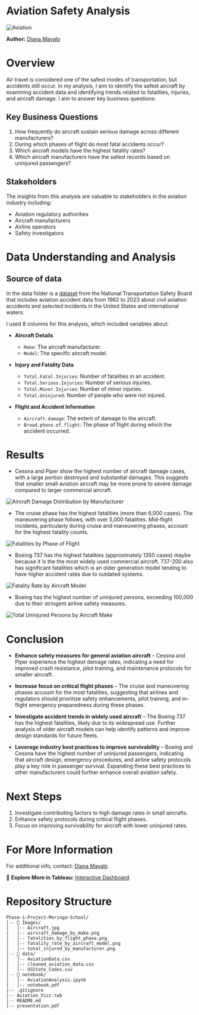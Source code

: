 # Aviation Safety Analysis

![Aviation](./Images/Aircraft.jpg)


**Author:** [Diana Mayalo](https://github.com/DianaMayalo)
# Overview
Air travel is considered one of the safest modes of transportation, but accidents still occur. In my analysis, I aim to identify the safest aircraft by examining accident data and identifying trends related to fatalities, injuries, and aircraft damage. I aim to answer key business questions:
## Key Business Questions
1. How frequently do aircraft sustain serious damage across different manufacturers? 
2. During which phases of flight do most fatal accidents occur? 
3. Which aircraft models have the highest fatality rates? 
4. Which aircraft manufacturers have the safest records based on uninjured passengers? 
## Stakeholders
The insights from this analysis are valuable to stakeholders in the aviation industry including:
- Aviation regulatory authorities
- Aircraft manufacturers
- Airline operators
- Safety investigators
# Data Understanding and Analysis
## Source of data
In the data folder is a [dataset](https://www.kaggle.com/datasets/khsamaha/aviation-accident-database-synopses) from the National Transportation Safety Board that includes aviation accident data from 1962 to 2023 about civil aviation accidents and selected incidents in the United States and international waters.

I used 8 columns for this analysis, which included variables about:
- **Aircraft Details**  
  - `Make`: The aircraft manufacturer.  
  - `Model`: The specific aircraft model.  

- **Injury and Fatality Data**  
  - `Total.Fatal.Injuries`: Number of fatalities in an accident.  
  - `Total.Serious.Injuries`: Number of serious injuries.  
  - `Total.Minor.Injuries`: Number of minor injuries.  
  - `Total.Uninjured`: Number of people who were not injured.  

- **Flight and Accident Information**  
  - `Aircraft.damage`: The extent of damage to the aircraft.  
  - `Broad.phase.of.flight`: The phase of flight during which the accident occurred.  

# Results
 
- Cessna and Piper show the highest number of aircraft damage cases, with a large portion destroyed and substantial damages. This suggests that smaller small aviation aircraft may be more prone to severe damage compared to larger commercial aircraft. 

![Aircraft Damage Distribution by Manufacturer](Images/aircraft_damage_by_make.png)

- The cruise phase has the highest fatalities (more than 6,000 cases). The maneuvering phase follows, with over 5,000 fatalities. Mid-flight incidents, particularly during cruise and maneuvering phases, account for the highest fatality counts.

![Fatalities by Phase of Flight](Images/fatality_by_flight_phase.png)


- Boeing 737 has the highest fatalities (approximately 1350 cases) maybe because it is the the most widely used commercial aircraft. 737-200 also has significant fatalities which is an older generation model tending to have higher accident rates due to outdated systems.

![Fatality Rate by Aircraft Model](./Images/fatality_rate_by_aircraft_model.png)

- Boeing has the highest number of uninjured persons, exceeding 100,000 due to their stringent airline safety measures.

![Total Uninjured Persons by Aircraft Make](./Images/total_injured_by_manufacturer.png)

# Conclusion
- **Enhance safety measures for general aviation aircraft** – Cessna and Piper experience the highest damage rates, indicating a need for improved crash resistance, pilot training, and maintenance protocols for smaller aircraft.

- **Increase focus on critical flight phases** – The cruise and maneuvering phases account for the most fatalities, suggesting that airlines and regulators should prioritize safety enhancements, pilot training, and in-flight emergency preparedness during these phases.

- **Investigate accident trends in widely used aircraft** – The Boeing 737 has the highest fatalities, likely due to its widespread use. Further analysis of older aircraft models can help identify patterns and improve design standards for future fleets.

- **Leverage industry best practices to improve survivability** – Boeing and Cessna have the highest number of uninjured passengers, indicating that aircraft design, emergency procedures, and airline safety protocols play a key role in passenger survival. Expanding these best practices to other manufacturers could further enhance overall aviation safety.

# Next Steps
1. Investigate contributing factors to high damage rates in small aircrafts.
2. Enhance safety protocols during critical flight phases.
3. Focus on improving survivability for aircraft with lower uninjured rates.
  
# For More Information

For additional info, contact: [Diana Mayalo](dianamayalo28@gmail.com)

🚀 **Explore More in Tableau:** [Interactive Dashboard](https://public.tableau.com/views/AircraftSafetyAnalysis_17431527776500/AviationDashboard?:language=en-US&:sid=&:redirect=auth&:display_count=n&:origin=viz_share_link)

# Repository Structure
```
Phase-1-Project-Moringa-School/
│-- 📂 Images/
|   |-- Aircraft.jpg
|   |-- aircraft_damage_by_make.png 
│   │-- fatalities_by_flight_phase.png       
│   │-- fatality_rate_by_aircraft_model.png 
|   |-- total_injured_by_manufacturer.png        
│-- 📂 data/
│   │-- AviationData.csv     
│   │-- cleaned_aviation_data.csv      
│   │-- USState_Codes.csv   
│-- 📂 notebook/
│   │-- AviationAnalysis.ipynb 
|   |-- notebook.pdf
|-- .gitignore 
|-- Aviation_Vizz.twb           
│-- README.md  
|-- presentation.pdf              
```
